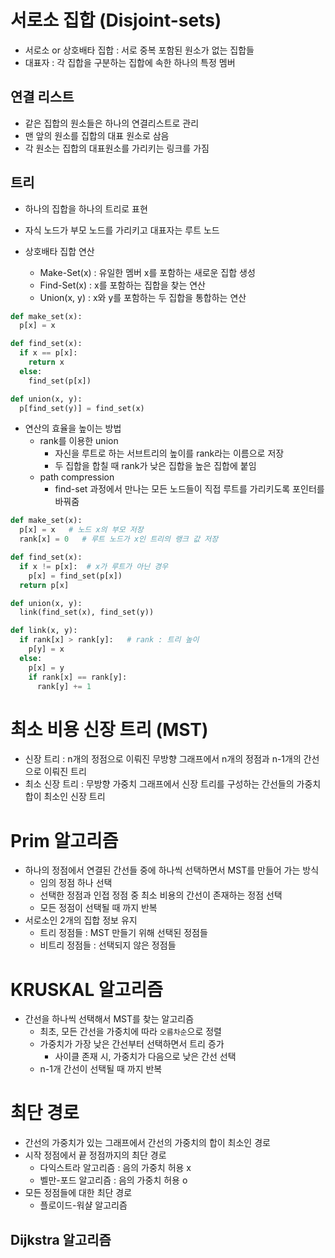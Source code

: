 # 서로소 집합 (Disjoint-sets)
* 서로소 or 상호배타 집합 : 서로 중복 포함된 원소가 없는 집합들
* 대표자 : 각 집합을 구분하는 집합에 속한 하나의 특정 멤버

## 연결 리스트 
* 같은 집합의 원소들은 하나의 연결리스트로 관리
* 맨 앞의 원소를 집합의 대표 원소로 삼음
* 각 원소는 집합의 대표원소를 가리키는 링크를 가짐

## 트리
* 하나의 집합을 하나의 트리로 표현
* 자식 노드가 부모 노드를 가리키고 대표자는 루트 노드

* 상호배타 집합 연산 
  * Make-Set(x) : 유일한 멤버 x를 포함하는 새로운 집합 생성
  * Find-Set(x) : x를 포함하는 집합을 찾는 연산
  * Union(x, y) : x와 y를 포함하는 두 집합을 통합하는 연산

```python
def make_set(x):
  p[x] = x   

def find_set(x):
  if x == p[x]:
    return x
  else:
    find_set(p[x])

def union(x, y):
  p[find_set(y)] = find_set(x)
```
* 연산의 효율을 높이는 방법
  * rank를 이용한 union
    * 자신을 루트로 하는 서브트리의 높이를 rank라는 이름으로 저장
    * 두 집합을 합칠 때 rank가 낮은 집합을 높은 집합에 붙임
  * path compression
    * find-set 과정에서 만나는 모든 노드들이 직접 루트를 가리키도록 포인터를 바꿔줌

```python
def make_set(x):
  p[x] = x   # 노드 x의 부모 저장
  rank[x] = 0   # 루트 노드가 x인 트리의 랭크 값 저장

def find_set(x):
  if x != p[x]:  # x가 루트가 아닌 경우
    p[x] = find_set(p[x])
  return p[x]

def union(x, y):
  link(find_set(x), find_set(y))

def link(x, y):
  if rank[x] > rank[y]:   # rank : 트리 높이
    p[y] = x
  else:
    p[x] = y
    if rank[x] == rank[y]:
      rank[y] += 1
```

# 최소 비용 신장 트리 (MST)
* 신장 트리 : n개의 정점으로 이뤄진 무방향 그래프에서 n개의 정점과 n-1개의 간선으로 이뤄진 트리
* 최소 신장 트리 : 무방향 가중치 그래프에서 신장 트리를 구성하는 간선들의 가중치 합이 최소인 신장 트리

# Prim 알고리즘
* 하나의 정점에서 연결된 간선들 중에 하나씩 선택하면서 MST를 만들어 가는 방식
  * 임의 정점 하나 선택
  * 선택한 정점과 인접 정점 중 최소 비용의 간선이 존재하는 정점 선택
  * 모든 정점이 선택될 때 까지 반복
* 서로소인 2개의 집합 정보 유지
  * 트리 정점들 : MST 만들기 위해 선택된 정점들
  * 비트리 정점들 : 선택되지 않은 정점들

# KRUSKAL 알고리즘
* 간선을 하나씩 선택해서 MST를 찾는 알고리즘
  * 최초, 모든 간선을 가중치에 따라 `오름차순`으로 정렬
  * 가중치가 가장 낮은 간선부터 선택하면서 트리 증가
    * 사이클 존재 시, 가중치가 다음으로 낮은 간선 선택
  * n-1개 간선이 선택될 때 까지 반복

# 최단 경로
* 간선의 가중치가 있는 그래프에서 간선의 가중치의 합이 최소인 경로
* 시작 정점에서 끝 정점까지의 최단 경로
  * 다익스트라 알고리즘 : 음의 가중치 허용 x
  * 벨만-포드 알고리즘 : 음의 가중치 허용 o
* 모든 정점들에 대한 최단 경로
  * 플로이드-워샬 알고리즘
## Dijkstra 알고리즘
